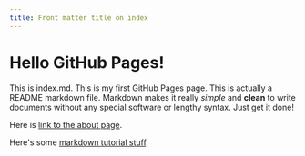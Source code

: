 ```yaml
---
title: Front matter title on index
---
```


# Hello GitHub Pages!

This is index.md. This is my first GitHub Pages page. This is actually a README markdown file. Markdown makes it really *simple* and __clean__ to write documents without any special software or lengthy syntax. Just get it done!

Here is [link to the about page](about.md).

Here's some [markdown tutorial stuff](markdown.md).

